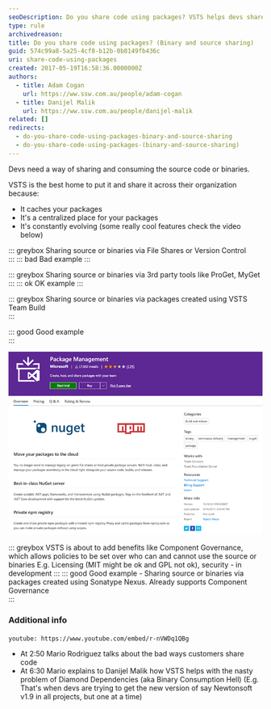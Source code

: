 ```yaml
---
seoDescription: Do you share code using packages? VSTS helps devs share source or binaries across their organization by caching and centralizing packages.
type: rule
archivedreason:
title: Do you share code using packages? (Binary and source sharing)
guid: 574c99a8-5a25-4cf8-b12b-0b8149fb436c
uri: share-code-using-packages
created: 2017-05-19T16:58:36.0000000Z
authors:
  - title: Adam Cogan
    url: https://ww.ssw.com.au/people/adam-cogan
  - title: Danijel Malik
    url: https://ww.ssw.com.au/people/danijel-malik
related: []
redirects:
  - do-you-share-code-using-packages-binary-and-source-sharing
  - do-you-share-code-using-packages-(binary-and-source-sharing)
---
```


Devs need a way of sharing and consuming the source code or binaries.

VSTS is the best home to put it and share it across their organization because:

<!--endintro-->

- It caches your packages
- It's a centralized place for your packages
- It's constantly evolving (some really cool features check the video below)

::: greybox
Sharing source or binaries via File Shares or Version Control  
:::
::: bad
Bad example
:::

::: greybox
Sharing source or binaries via 3rd party tools like ProGet, MyGet  
:::
::: ok
OK example
:::

::: greybox
Sharing source or binaries via packages created using VSTS Team Build  
:::

::: good
Good example  
:::

![Figure: Start from Visual Studio Marketplace](package-management-site.png)

::: greybox
VSTS is about to add benefits like Component Governance, which allows policies to be set over who can and cannot use the source or binaries E.g. Licensing (MIT might be ok and GPL not ok), security - in development
:::
::: good
Good example - Sharing source or binaries via packages created using Sonatype Nexus. Already supports Component Governance  
:::

### Additional info

`youtube: https://www.youtube.com/embed/r-nVWDq1QBg`

- At 2:50 Mario Rodriguez talks about the bad ways customers share code
- At 6:30 Mario explains to Danijel Malik how VSTS helps with the nasty problem of Diamond Dependencies (aka Binary Consumption Hell) (E.g. That's when devs are trying to get the new version of say Newtonsoft v1.9 in all projects, but one at a time)
